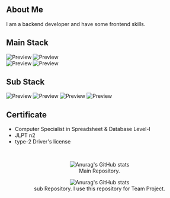 ## About Me
I am a backend developer and have some frontend skills. 

## Main Stack
![Preview](https://img.shields.io/badge/-Java-orange?style=flat-square)
![Preview](https://img.shields.io/badge/-Oracle-red?style=flat-square)  
![Preview](https://img.shields.io/badge/-MyBatis-lightgreen?style=flat-square)
![Preview](https://img.shields.io/badge/-Spring-brightgreen?style=flat-square)

## Sub Stack
![Preview](https://img.shields.io/badge/-HTML-1877f2?style=flat-square)
![Preview](https://img.shields.io/badge/-CSS-lightblue?style=flat-square)
![Preview](https://img.shields.io/badge/-JavaScript-skyblue?style=flat-square)
![Preview](https://img.shields.io/badge/-JQuery-blue?style=flat-square)  

## Certificate
- Computer Specialist in Spreadsheet & Database Level-I
- JLPT n2
- type-2 Driver's license

<div align=center>
<br>
  
  ![Anurag's GitHub stats](https://github-readme-stats.vercel.app/api?username=MinminC&hide=contribs,prs)  
  Main Repository.  
    
  ![Anurag's GitHub stats](https://github-readme-stats.vercel.app/api?username=minjmin&hide=contribs,prs)  
  sub Repository. I use this repository for Team Project.  
  
</div>
